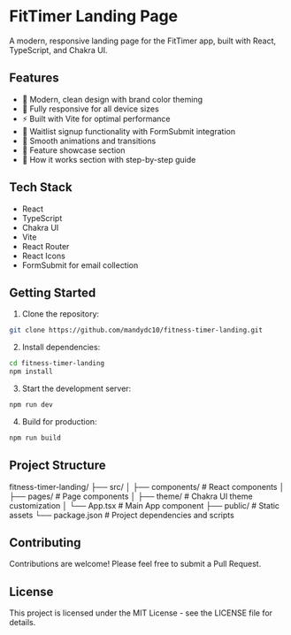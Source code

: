 # FitTimer Landing Page

A modern, responsive landing page for the FitTimer app, built with React, TypeScript, and Chakra UI.

## Features

- 🎨 Modern, clean design with brand color theming
- 📱 Fully responsive for all device sizes
- ⚡ Built with Vite for optimal performance
- 🎯 Waitlist signup functionality with FormSubmit integration
- 🔄 Smooth animations and transitions
- 🎁 Feature showcase section
- 📝 How it works section with step-by-step guide

## Tech Stack

- React
- TypeScript
- Chakra UI
- Vite
- React Router
- React Icons
- FormSubmit for email collection

## Getting Started

1. Clone the repository:
```bash
git clone https://github.com/mandydc10/fitness-timer-landing.git
```

2. Install dependencies:
```bash
cd fitness-timer-landing
npm install
```

3. Start the development server:
```bash
npm run dev
```

4. Build for production:
```bash
npm run build
```

## Project Structure

fitness-timer-landing/
├── src/
│ ├── components/ # React components
│ ├── pages/ # Page components
│ ├── theme/ # Chakra UI theme customization
│ └── App.tsx # Main App component
├── public/ # Static assets
└── package.json # Project dependencies and scripts

## Contributing

Contributions are welcome! Please feel free to submit a Pull Request.

## License

This project is licensed under the MIT License - see the LICENSE file for details.